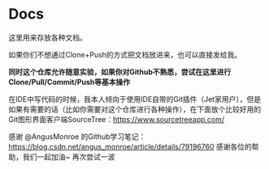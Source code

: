 ﻿# Docs
这里用来存放各种文档。

如果你们不想通过Clone+Push的方式把文档放进来，也可以直接发给我。

__同时这个仓库允许随意实验，如果你对Github不熟悉，尝试在这里进行Clone/Pull/Commit/Push等基本操作__

在IDE中写代码的时候，我本人倾向于使用IDE自带的Git插件（Jet家用户），但是如果有需要的话（比如你需要对这个仓库进行各种操作），在下面放个比较好用的Git图形界面客户端SourceTree：https://www.sourcetreeapp.com/

感谢 @AngusMonroe 的Github学习笔记：https://blog.csdn.net/angus_monroe/article/details/79196760
感谢各位的帮助，我们一起加油~
再次尝试一波
